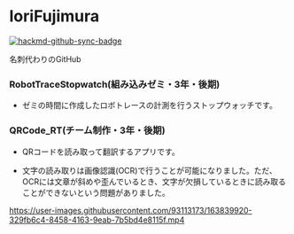 # IoriFujimura

[![hackmd-github-sync-badge](https://hackmd.io/S2YPlCf6Skm6G75rnTZXmA/badge)](https://hackmd.io/S2YPlCf6Skm6G75rnTZXmA)

名刺代わりのGitHub

### RobotTraceStopwatch(組み込みゼミ・3年・後期)

* ゼミの時間に作成したロボトレースの計測を行うストップウォッチです。



### QRCode_RT(チーム制作・3年・後期)

* QRコードを読み取って翻訳するアプリです。
- 文字の読み取りは画像認識(OCR)で行うことが可能になりました。ただ、OCRには文章が斜めや歪んでいるとき、文字が欠損しているときに読み取ることができないという問題がありました。

https://user-images.githubusercontent.com/93113173/163839920-329fb6c4-8458-4163-9eab-7b5bd4e8115f.mp4

